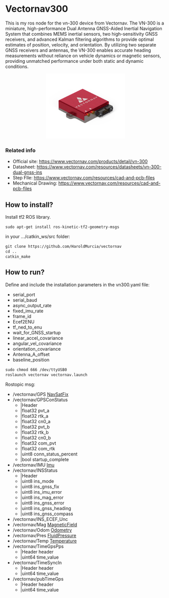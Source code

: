 # Vectornav300
This is my ros node for the vn-300 device from Vectornav.
The VN-300 is a miniature, high-performance Dual Antenna GNSS-Aided Inertial 
Navigation System that combines MEMS inertial sensors, two high-sensitivity 
GNSS receivers, and advanced Kalman filtering algorithms to provide optimal 
estimates of position, velocity, and orientation. By utilizing two separate 
GNSS receivers and antennas, the VN-300 enables accurate heading measurements 
without reliance on vehicle dynamics or magnetic  sensors, providing unmatched 
performance under both static and dynamic conditions.

<p align="center">
  <img src=media/vn300_rugged.png style="zoom: 40%;">
</p>

### Related info
* Official site: https://www.vectornav.com/products/detail/vn-300
* Datasheet: https://www.vectornav.com/resources/datasheets/vn-300-dual-gnss-ins
* Step FIle: https://www.vectornav.com/resources/cad-and-pcb-files
* Mechanical Drawing: https://www.vectornav.com/resources/cad-and-pcb-files

## How to install?

Install tf2 ROS library.
```
sudo apt-get install ros-kinetic-tf2-geometry-msgs
```

in your .../catkin_ws/src folder:

```
git clone https://github.com/HaroldMurcia/vectornav
cd ..
catkin_make
```

## How to run?

Define and include the installation parameters in the vn300.yaml file:
* serial_port
* serial_baud
* async_output_rate
* fixed_imu_rate
* frame_id
* Ecef2ENU
* tf_ned_to_enu
* wait_for_GNSS_startup
* linear_accel_covariance
* angular_vel_covariance
* orientation_covariance
* Antenna_A_offset
* baseline_position

```
sudo chmod 666 /dev/ttyUSB0
roslaunch vectornav vectornav.launch
```
Rostopic msg:
* /vectornav/GPS [NavSatFix](http://docs.ros.org/en/lunar/api/sensor_msgs/html/msg/NavSatFix.html)
* /vectornav/GPSConStatus
  * |Header 
  * |float32 pvt_a
  * |float32 rtk_a
  * |float32 cn0_a
  * |float32 pvt_b
  * |float32 rtk_b
  * |float32 cn0_b
  * |float32 com_pvt
  * |float32 com_rtk
  * |uint8 conn_status_percent
  * |bool startup_complete
* /vectornav/IMU [Imu](http://docs.ros.org/en/lunar/api/sensor_msgs/html/msg/Imu.html)
* /vectornav/INSStatus
  * |Header
  * |uint8 ins_mode
  * |uint8 ins_gnss_fix
  * |uint8 ins_imu_error
  * |uint8 ins_mag_error
  * |uint8 ins_gnss_error
  * |uint8 ins_gnss_heading
  * |uint8 ins_gnss_compass
* /vectornav/INS_ECEF_Unc
* /vectornav/Mag [MagneticField](http://docs.ros.org/en/lunar/api/sensor_msgs/html/msg/MagneticField.html)
* /vectornav/Odom [Odometry](http://docs.ros.org/en/noetic/api/nav_msgs/html/msg/Odometry.html)
* /vectornav/Pres [FluidPressure](http://docs.ros.org/en/lunar/api/sensor_msgs/html/msg/FluidPressure.html)
* /vectornav/Temp [Temperature](http://docs.ros.org/en/lunar/api/sensor_msgs/html/msg/Temperature.html)
* /vectornav/TimeGpsPps
  * |Header header
  * |uint64 time_value
* /vectornav/TimeSyncIn
    * |Header header
    * |uint64 time_value
* /vectornav/pubTimeGps
    * |Header header
    * |uint64 time_value
